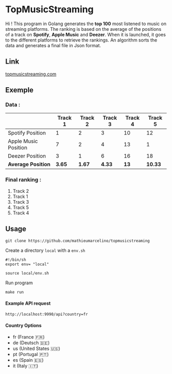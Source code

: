 # TopMusicStreaming

Hi ! This program in Golang generates the **top 100** most listened to music on streaming platforms. The ranking is based on the average of the positions of a track on **Spotify**, **Apple Music** and **Deezer**. When it is launched, it goes to the different platforms to retrieve the rankings. An algorithm sorts the data and generates a final file in Json format.

## Link
[topmusicstreaming.com](https://topmusicstreaming.com/)

## Exemple

### Data :

|                      	| Track 1 	| Track 2 	| Track 3 	| Track 4 	| Track 5 	|
|----------------------	|---------	|---------	|---------	|---------	|---------	|
| Spotify Position     	| 1       	| 2       	| 3       	| 10      	| 12      	|
| Apple Music Position 	| 7       	| 2       	| 4       	| 13      	| 1       	|
| Deezer Position      	| 3       	| 1       	| 6       	| 16      	| 18      	|
| **Average Position**  |**3.65**   | **1.67** 	| **4.33**  | **13**    | **10.33**	|


### Final ranking :

1. Track 2
2. Track 1
3. Track 3
4. Track 5
5. Track 4


## Usage

```
git clone https://github.com/mathieumarcelino/topmusicstreaming
```

Create a directory `local` with a `env.sh`

```shell
#!/bin/sh
export env= "local"
```

```
source local/env.sh
```

Run program
```
make run
```

#### Example API request
```
http://localhost:9990/api?country=fr
```

#### Country Options

- fr (France 🇫🇷)
- de (Deutsch 🇩🇪)
- us (United States 🇺🇸)
- pt (Portugal 🇵🇹)
- es (Spain 🇪🇸)
- it (Italy 🇮🇹)